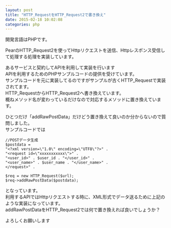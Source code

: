 ```yaml
---
layout: post
title: "HTTP_RequestをHTTP_Request2で書き換え"
date: 2015-02-18 10:02:08
categories: php
---
```

<p>開発言語はPHPです。</p>

<p>PearのHTTP_Request2を使ってHttpリクエストを送信、Httpレスポンス受信して処理する処理を実装しています。</p>

<p>あるサービスと契約してAPIを利用して実装を行います<br>
APIを利用するためのPHPサンプルコードの提供を受けています。<br>
サンプルコードを元に実装してるのですがサンプルが古くHTTP_Requestで実装されてます。<br>
HTTP_RequestからHTTP_Request2へ書き換えています。<br>
概ねメソッド名が変わっているだけなので対応するメソッドに置き換えています。</p>

<p>ひとつだけ「addRawPostData」だけどう置き換えて良いのか分からないので質問しました。<br>
サンプルコードでは</p>

<pre><code>//POSTデータ生成
$postdata =
"&lt;?xml version=\"1.0\" encoding=\"UTF8\"?&gt;" .
"&lt;request id=\"xxxxxxxxxxx\"&gt;" .
"&lt;user_id&gt;" . $user_id . "&lt;/user_id&gt;" .
"&lt;user_name&gt;" . $user_name . "&lt;/user_name&gt;" .
&lt;/request&gt;" .

$req = new HTTP_Request($url);
$req-&gt;addRawPostData($postdata);
</code></pre>

<p>となっています。<br>
利用するAPIではHttpリクエストする時に、XML形式でデータ送るために上記のような実装になっています。<br>
addRawPostDataをHTTP_Request2では何で置き換えれば良いでしょうか？</p>

<p>よろしくお願いします</p>

